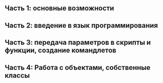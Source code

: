 ## Часть 1: основные возможности
## Часть 2: введение в язык программирования
## Часть 3: передача параметров в скрипты и функции, создание командлетов
## Часть 4: Работа с объектами, собственные классы